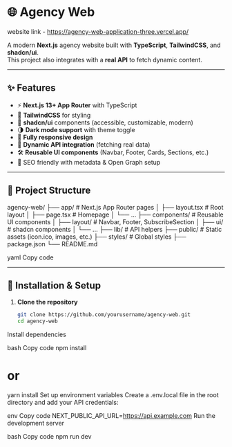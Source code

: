 # 🌐 Agency Web

website link - https://agency-web-application-three.vercel.app/

A modern **Next.js** agency website built with **TypeScript**, **TailwindCSS**, and **shadcn/ui**.  
This project also integrates with a **real API** to fetch dynamic content.

---

## ✨ Features

- ⚡ **Next.js 13+ App Router** with TypeScript  
- 🎨 **TailwindCSS** for styling  
- 🧩 **shadcn/ui** components (accessible, customizable, modern)  
- 🌗 **Dark mode support** with theme toggle  
- 📱 **Fully responsive design**  
- 🔗 **Dynamic API integration** (fetching real data)  
- 🛠️ **Reusable UI components** (Navbar, Footer, Cards, Sections, etc.)  
- 🚀 SEO friendly with metadata & Open Graph setup  

---

## 📂 Project Structure

agency-web/
├── app/ # Next.js App Router pages
│ ├── layout.tsx # Root layout
│ ├── page.tsx # Homepage
│ └── ...
├── components/ # Reusable UI components
│ ├── layout/ # Navbar, Footer, SubscribeSection
│ ├── ui/ # shadcn components
│ └── ...
├── lib/ # API helpers
├── public/ # Static assets (icon.ico, images, etc.)
├── styles/ # Global styles
├── package.json
└── README.md

yaml
Copy code

---

## 🔧 Installation & Setup

1. **Clone the repository**
   ```bash
   git clone https://github.com/yourusername/agency-web.git
   cd agency-web
Install dependencies

bash
Copy code
npm install
# or
yarn install
Set up environment variables
Create a .env.local file in the root directory and add your API credentials:

env
Copy code
NEXT_PUBLIC_API_URL=https://api.example.com
Run the development server

bash
Copy code
npm run dev
